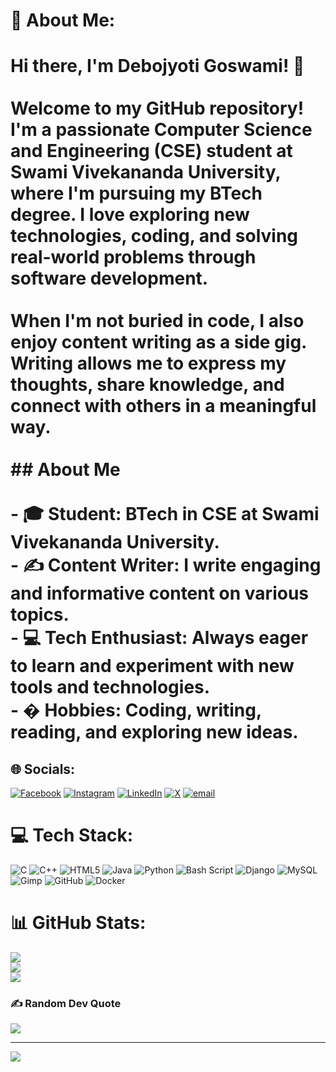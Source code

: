 # 💫 About Me:
# Hi there, I'm Debojyoti Goswami! 👋<br><br>Welcome to my GitHub repository! I'm a passionate **Computer Science and Engineering (CSE)** student at **Swami Vivekananda University**, where I'm pursuing my **BTech** degree. I love exploring new technologies, coding, and solving real-world problems through software development.<br><br>When I'm not buried in code, I also enjoy **content writing** as a side gig. Writing allows me to express my thoughts, share knowledge, and connect with others in a meaningful way.<br><br>## About Me<br><br>- 🎓 **Student**: BTech in CSE at Swami Vivekananda University.<br>- ✍️ **Content Writer**: I write engaging and informative content on various topics.<br>- 💻 **Tech Enthusiast**: Always eager to learn and experiment with new tools and technologies.<br>- � **Hobbies**: Coding, writing, reading, and exploring new ideas.<br>


## 🌐 Socials:
[![Facebook](https://img.shields.io/badge/Facebook-%231877F2.svg?logo=Facebook&logoColor=white)](https://facebook.com/debojyoti.goswami.357) [![Instagram](https://img.shields.io/badge/Instagram-%23E4405F.svg?logo=Instagram&logoColor=white)](https://instagram.com/happycuzitsme) [![LinkedIn](https://img.shields.io/badge/LinkedIn-%230077B5.svg?logo=linkedin&logoColor=white)](https://linkedin.com/in/debojyoti-goswami-875460244) [![X](https://img.shields.io/badge/X-black.svg?logo=X&logoColor=white)](https://x.com/happycuzitsme) [![email](https://img.shields.io/badge/Email-D14836?logo=gmail&logoColor=white)](mailto:debojyotigoswami125@gmail.com) 

# 💻 Tech Stack:
![C](https://img.shields.io/badge/c-%2300599C.svg?style=flat&logo=c&logoColor=white) ![C++](https://img.shields.io/badge/c++-%2300599C.svg?style=flat&logo=c%2B%2B&logoColor=white) ![HTML5](https://img.shields.io/badge/html5-%23E34F26.svg?style=flat&logo=html5&logoColor=white) ![Java](https://img.shields.io/badge/java-%23ED8B00.svg?style=flat&logo=openjdk&logoColor=white) ![Python](https://img.shields.io/badge/python-3670A0?style=flat&logo=python&logoColor=ffdd54) ![Bash Script](https://img.shields.io/badge/bash_script-%23121011.svg?style=flat&logo=gnu-bash&logoColor=white) ![Django](https://img.shields.io/badge/django-%23092E20.svg?style=flat&logo=django&logoColor=white) ![MySQL](https://img.shields.io/badge/mysql-4479A1.svg?style=flat&logo=mysql&logoColor=white) ![Gimp](https://img.shields.io/badge/Gimp-657D8B?style=flat&logo=gimp&logoColor=FFFFFF) ![GitHub](https://img.shields.io/badge/github-%23121011.svg?style=flat&logo=github&logoColor=white) ![Docker](https://img.shields.io/badge/docker-%230db7ed.svg?style=flat&logo=docker&logoColor=white)
# 📊 GitHub Stats:
![](https://github-readme-stats.vercel.app/api?username=happycuzitsme&theme=vision-friendly-dark&hide_border=false&include_all_commits=false&count_private=false)<br/>
![](https://nirzak-streak-stats.vercel.app/?user=happycuzitsme&theme=vision-friendly-dark&hide_border=false)<br/>
![](https://github-readme-stats.vercel.app/api/top-langs/?username=happycuzitsme&theme=vision-friendly-dark&hide_border=false&include_all_commits=false&count_private=false&layout=compact)

### ✍️ Random Dev Quote
![](https://quotes-github-readme.vercel.app/api?type=horizontal&theme=radical)

---
[![](https://visitcount.itsvg.in/api?id=happycuzitsme&icon=0&color=0)](https://visitcount.itsvg.in)

<!-- Proudly created with GPRM ( https://gprm.itsvg.in ) -->
